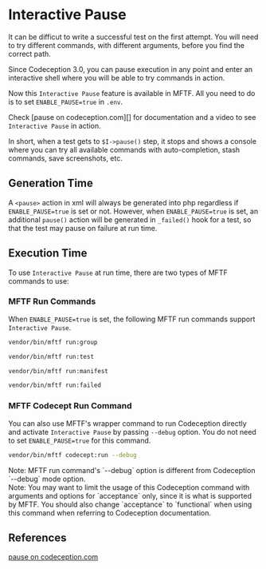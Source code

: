 # Interactive Pause

It can be difficut to write a successful test on the first attempt. You will need to try different commands, with different arguments, before you find the correct path.

Since Codeception 3.0, you can pause execution in any point and enter an interactive shell where you will be able to try commands in action. 

Now this `Interactive Pause` feature is available in MFTF. All you need to do is to set `ENABLE_PAUSE=true` in `.env`.

Check [pause on codeception.com][] for documentation and a video to see `Interactive Pause` in action.
 
In short, when a test gets to `$I->pause()` step, it stops and shows a console where you can try all available commands with auto-completion, stash commands, save screenshots, etc. 

## Generation Time

A `<pause>` action in xml will always be generated into php regardless if `ENABLE_PAUSE=true` is set or not. 
However, when `ENABLE_PAUSE=true` is set, an additional `pause()` action will be generated in `_failed()` hook for a test,
so that the test may pause on failure at run time.

## Execution Time

To use `Interactive Pause` at run time, there are two types of MFTF commands to use:

### MFTF Run Commands

When `ENABLE_PAUSE=true` is set, the following MFTF run commands support `Interactive Pause`.

```bash
vendor/bin/mftf run:group
```

```bash
vendor/bin/mftf run:test
```

```bash
vendor/bin/mftf run:manifest
```

```bash
vendor/bin/mftf run:failed
```

### MFTF Codecept Run Command

You can also use MFTF's wrapper command to run Codeception directly and activate `Interactive Pause` by passing `--debug` option. 
You do not need to set `ENABLE_PAUSE=true` for this command.

```bash
vendor/bin/mftf codecept:run --debug
```

<div class="bs-callout-warning">
Note: MFTF run command's `--debug` option is different from Codeception `--debug` mode option. 
</div>

<div class="bs-callout-warning">
Note: You may want to limit the usage of this Codeception command with arguments and options for `acceptance` only, since it is what is supported by MFTF. You should also change `acceptance` to `functional` when using this command when referring to Codeception documentation.
</div>

## References

[pause on codeception.com](https://codeception.com/docs/02-GettingStarted#Interactive-Pause)
